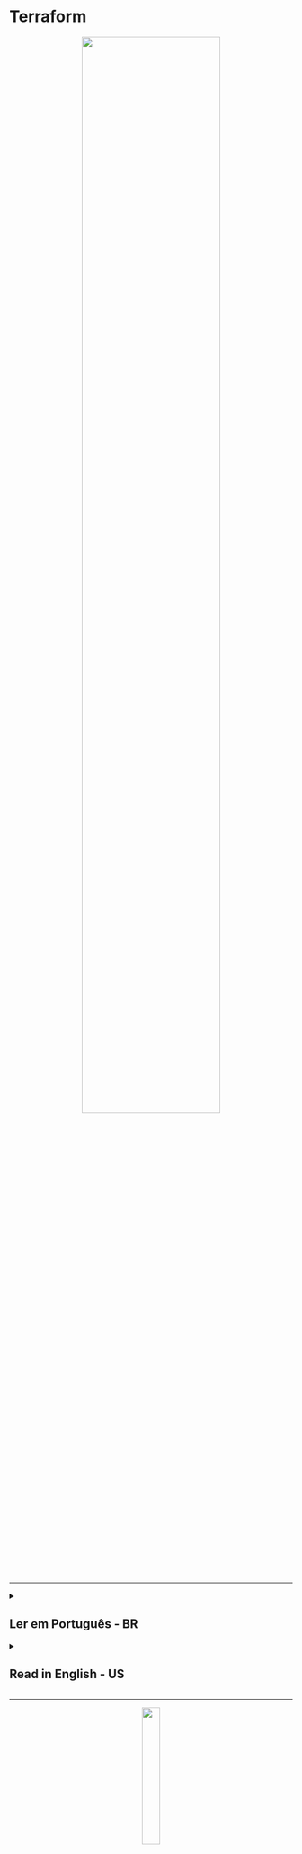 # Terraform

<div align="center">
  <img src="https://upload.wikimedia.org/wikipedia/commons/thumb/0/04/Terraform_Logo.svg/1280px-Terraform_Logo.svg.png" width="70%">
</div>

<hr/>

<details><summary> <h2>Ler em Português - BR</h2></summary>
<hr/>
Terraform é uma ferramenta de infraestrutura como código (IaC) desenvolvida pela HashiCorp. Ela permite que você defina sua infraestrutura de maneira declarativa, ou seja, você descreve o que quer que sua infraestrutura seja e o Terraform se encarrega de criar e gerenciar os recursos necessários para atender às suas especificações.

Com o Terraform, você pode gerenciar recursos em uma variedade de provedores de nuvem, incluindo Amazon Web Services (AWS), Microsoft Azure, Google Cloud Platform (GCP), dentre outros. Além disso, você também pode gerenciar recursos on-premises, como servidores físicos e virtuais.

O Terraform usa uma linguagem simples para definir a infraestrutura, chamada HashiCorp Configuration Language (HCL), que é fácil de entender e escrever. Ele permite que você crie, atualize e exclua recursos com segurança e facilidade, enquanto mantém um histórico completo de todas as mudanças feitas em sua infraestrutura.

O Terraform também oferece suporte a módulos, que são blocos reutilizáveis de configuração que podem ser compartilhados entre projetos e equipes. Isso ajuda a promover a reutilização de código e a padronização das configurações de infraestrutura.

Em resumo, o Terraform é uma ferramenta poderosa e flexível para gerenciar infraestrutura como código, permitindo que você crie, atualize e exclua recursos em diferentes provedores de nuvem e on-premises de maneira segura e fácil.

<hr/>



<details><summary><h3>Configurações iniciais</h3></summary>

<details><summary><h4>AWS CLI</h4></summary>

Para realizar a comunicação da sua aplicação do Terraform com os serviços da AWS é necessário fazer um vinculo

Uma forma de fazer essa comunicação é através da AWS CLI. As configurações que serão feitas, ficará salva em <b>~/aws/credentials</b>:

<ul>
<li><b>Configurar profile (usuário) em sua máquina</b>: se você possui apenas um único usuário na sua conta da aws, basta:

```
aws configure
```
mas, se você possui mais de um usuário em sua conta aws, é necessário especificar o usuário:

```
aws configure --profile "nome_do_usuario"
```

</li>
<li>
<b>Configurar Access Key e Secret Key</b>: após informar o usuário, a AWS CLI vai pedir o Access Key e Secret Key. Caso não tenha, acesse a AWS na parte de usuário (IAM), e habilite essa forma de credencial. Tendo a Access Key e Secret Key, apenas cole.
</li>
<li>
<b>Configurar a região</b>: será pedido a região da sua aplicação, vai descobrir acesse a sua conta na AWS e clique na Guia global, a primeira opção que aparecer é a sua região ou olhe no link da aws, vai ter escrito region=nome_da_sua_regiao. Digite/cole a sua região no AWS CLI.
</li>
<li>
<b>Configurar o output format</b>: para confirgurar a saída dos dados, pode ser escolhido o formato json. Então basta digitar json.
</li>
</ul>
</details>
</details>

<details><summary><h3>Provedores</h3></summary>

No contexto do Terraform e da infraestrutura como código (IaC), um "provider" refere-se ao plugin responsável por gerenciar e interagir com um provedor de nuvem ou serviço específico. Cada provedor de nuvem (por exemplo, AWS, Azure, Google Cloud) ou provedor de serviço (por exemplo, GitHub, Docker) possui seu próprio provedor no Terraform.
  
Para encontrar os scripts de exemplos, considere usar a página oficial do <a href="https://registry.terraform.io/providers/hashicorp/aws/latest">Terraform Registry</a>

Clique em 'documentação' e pesquise pelo nome do recurso da AWS que você deseja construir usando o Terraform: EC2, ECS, S3, SNS, SQS, DynamoDB, Lambda, etc.

</details>

<details><summary><h3>Comandos</h3></summary>

<details><summary><h4>Comuns</h4></summary>
 <table>
 <tr align="center">
     <td>Comando</td>
     <td>Ação</td>
 </tr>
  <tr align="center">
     <td>terraform init</td>
     <td>inicializa o gerenciamento</td>
 </tr>
 <tr align="center">
     <td>terraform plan</td>
     <td>Organiza o projeto e se necessário faz validações</td>
 </tr>
 <tr align="center">
     <td>terraform validate</td>
     <td>Faz validações no projeto e indica melhorias</td>
 </tr>
  <tr align="center">
     <td>terraform apply</td>
     <td>Se tudo estiver bem, esse comando vai enviar o que foi feito para a AWS</td>
 </tr>
<tr align="center">
     <td>terraform fmt</td>
     <td>Formata a identação do código</td>
 </tr>
</table>
</details>

<details><summary><h4>Variáveis de Ambiente</h4></summary>

<p>Essa é a forma de configurar as variáveis de ambiente via terminal/cli. Existem outras formas como: credential (um arquivo de autenticação da AWS) ou criando um arquivo para guardar as variáveis de ambiente</p>

<table>
 <tr align="center">
     <td>Amostra</td>
     <td>Comando</td>
     <td>Ação</td>
 </tr>
  <tr align="center">
     <td rowspan=2 >VAR_NAME = VALUE</td>
     <td>AWS_ACCESS_KEY_ID=[VALUE AWS_ACCESS_KEY_ID]</td>
     <td>Configura o valor da variável de ambiente do Access key ID</td>
 </tr>
 <tr align="center">
     <td>AWS_SECRET_KEY=[VALUE AWS_SECRET_KEY]</td>
     <td>Configura o valor da variável de ambiente do Secret access key</td>
 </tr>
 <tr align="center">
     <td rowspan=1 >TF_VAR_ + name_var = [value terraform plan]</td>
     <td>TF_VAR_aws_profile=value terraform plan</td>
     <td>Configura o valor da variável de ambiente do usuário</td>
 </tr>
  <tr align="center">
     <td rowspan=2 >terraform plan + -var="aws_ + var=[value]"</td>
     <td>terraform plan -var="aws_profile=[profile_value]"</td>
     <td>Configura o valor da variável de ambiente do usuário</td>
 </tr>
 <tr>
    <td>terraform plan -var="instance_type=[instance_value]"</td>
    <td>Configura o valor da variável de ambiente da instância</td>
 </tr>
</table>
</details>

<details><summary><h4>Extras</h4></summary>
 <table>
 <tr align="center">
     <td>Comando</td>
     <td>Ação</td>
 </tr>
 <tr align="center">
     <td>terraform -h</td>
     <td>permite visualizar todos os comandos</td>
 </tr>
<tr align="center">
     <td>terraform plan -out="tfplan.out"</td>
     <td>Prepara para criar um arquivo chamado "tfplan.out" que conterá as informações de saída</td>
 </tr>
  <tr align="center">
     <td>terraform apply "tfplan.out"</td>
     <td>Cria um arquivo chamado "tfplan.out" que vai conter as informações de saída</td>
 </tr>
 <tr align="center">
     <td>terraform console</td>
     <td>Após esse comando basta digitar o nome de um recurso mais '.this' para ver todos os atributos (recurso.this) ou se quiser ver um atributo em específico adiciona '.nome_do_atributo' (recurso.this.nome_do_atributo)</td>
 </tr>
</table>
</details>
</details>



<details><summary><h3>Arquivos</h3></summary>

<details><summary><h4>Variáveis de ambiente</h4></summary>

<p>Uma forma de criar variáveis de ambiente além de comandos (seção comandos), é por meio de arquivos:

<table>
<tr align="center">
     <td>Arquivos</td>
     <td>Estrutura do código</td>
     <td>Utilização da variável no main.tf</td>
</tr>
<tr align="center">
<td>
<a href="https://github.com/gil-son/terraform-with-aws/blob/main/terraform-basic/03-variables-with-ec2/variables.tf">.tf</a>
</td>
<td>
     
```
variable "aws_region" {
type = string
description = ""
default = "us-east-1"
}
```
     
</td>
<td>
     
```
provider "aws" {
region  = var.aws_region
}
```
</td>
     
</tr>
<tr align="center">
<td><a href="https://github.com/gil-son/terraform-with-aws/blob/main/terraform-basic/04-variables-and-precedence-with-ec2/terraform.tfvars">.tfvars</a></td>
<td>


```
aws_region  = "us-east-1"
aws_profile = "default"
```


</td>
<td>


```
provider "aws" {
region  = var.aws_region
profile = var.aws_profile
}
```


</td>
</tr>
</table>


</details>
  

<details><summary><h4>terraform.tfstate</h4></summary>  
  
  
 O arquivo "terraform.tfstate" é um arquivo JSON gerado pelo Terraform que contém o estado atual dos recursos de infraestrutura gerenciados por ele. O arquivo é geralmente criado quando se executa o comando "terraform apply" pela primeira vez, e é atualizado a cada alteração subsequente feita pela execução do Terraform, possui a versão do projeto, outputs, resources (ID e tipo), variáveis de ambiente, 
  configurações de atributos específicos, histórico de mundanças que foram feitas.

Este arquivo é extremamente importante para o Terraform, pois ele usa essas informações para determinar qual é o estado atual da infraestrutura gerenciada, e então decide qual mudança precisa ser feita para trazer a infraestrutura para o estado desejado. Além disso, ele permite que o Terraform possa facilmente comparar o estado atual da infraestrutura com o estado desejado definido no código, e gerenciar as diferenças de forma automática.
  
```
 {
  "version": 4,
  "terraform_version": "1.0.3",
  "serial": 1,
  "lineage": "e90d4231-8bb2-4e63-93c3-3edc53f165b9",
  "outputs": {},
  "resources": [
    {
      "type": "aws_instance",
      "depends_on": [],
      "primary": {
        "id": "i-0a1b2c3d4e5f67890",
        "attributes": {
          "ami": "ami-0c55b159cbfafe1f0",
          "instance_type": "t2.micro",
          "subnet_id": "subnet-0123456789abcdef0",
          "vpc_security_group_ids": [
            "sg-0123456789abcdef0"
          ]
        },
        "meta": {},
        "tainted": false
      }
    },
    {
      "type": "aws_security_group",
      "depends_on": [],
      "primary": {
        "id": "sg-0123456789abcdef0",
        "attributes": {
          "description": "My security group",
          "name": "my-security-group",
          "tags.%": "1",
          "tags.Name": "my-security-group"
        },
        "meta": {},
        "tainted": false
      }
    }
  ]
}

  
  
 ```
 
</details> 
</details>
  
<details><summary><h3>Exemplos</h3></summary>

 <table>
 <tr align="center">
     <td><a href="">Projeto</a></td>
     <td>Propósitos</td>
     <td>Recursos</td>
 </tr>
  <tr align="center">
     <td><a href="">01-bucket-s3</a></td>
     <td>criação de um bucket no S3</td>
      <td rowspan="2"><a href="https://registry.terraform.io/providers/hashicorp/aws/latest/docs/resources/s3_bucket">aws_s3_bucket</a></td>
 </tr>
 <tr align="center">
     <td><a href="">02-bucket-s3-update-delete</a></td>
     <td>Foi feito um reaproveitamento do projeto 01-bucket-s3, onde atualizei algumas propriedades para testar o comportamento do Terraform ao atualizar e deletar</td>
</tr> 
<tr align="center">
     <td><a href="">03-variables-with-ec2</a></td>
     <td>criação de um EC2 utilizando variaveis de ambiente</td>
     <td><a href="https://registry.terraform.io/providers/hashicorp/aws/latest/docs/resources/instance">aws_instance</a></td>
 </tr> 
 <tr align="center">
     <td><a href="">04-variables-and-precedence-with-ec2</a></td>
     <td>criação de um EC2 utilizando diferentes formas de variáveis de ambiente e utilizando a precedência</td>
     <td><a href="https://developer.hashicorp.com/terraform/language/values/variables">Precedência de definição de variável</a></td>
 </tr> 

</table>
</details>
</details>

<details><summary><h2>Read in English - US</h2></summary>
<hr/>
Terraform is an Infrastructure as Code (IaC) tool developed by HashiCorp. It allows you to define your infrastructure declaratively, meaning you describe what you want your infrastructure to be and Terraform takes care of creating and managing the necessary resources to meet your specifications.

With Terraform, you can manage resources in a variety of cloud providers, including Amazon Web Services (AWS), Microsoft Azure, Google Cloud Platform (GCP), among others. Additionally, you can also manage on-premises resources such as physical and virtual servers.

Terraform uses a simple language to define infrastructure called HashiCorp Configuration Language (HCL), which is easy to understand and write. It enables you to create, update, and delete resources safely and easily, while maintaining a complete history of all changes made to your infrastructure.

Terraform also supports modules, which are reusable configuration blocks that can be shared across projects and teams. This helps promote code reuse and standardization of infrastructure configurations.

In summary, Terraform is a powerful and flexible tool for managing infrastructure as code, allowing you to create, update, and delete resources across different cloud providers and on-premises in a safe and easy way.
<hr/>

<details><summary><h3>Initial Settings</h3></summary>
<details><summary><h4>AWS CLI</h4></summary>

To establish communication between your Terraform application and AWS services, it's necessary to create a link.

One way to do this is through AWS CLI. The settings made will be saved in <b>~/aws/credentials</b>:
<ul>
<li><b>Set up a profile (user) on your machine</b>: if you have only one user in your AWS account, just type:

```
aws configure
```

but if you have more than one user in your AWS account, you need to specify the user:

```
aws configure --profile "user_name"
```

</li>
<li>
<b>Set up Access Key and Secret Key</b>: after informing the user, AWS CLI will ask for the Access Key and Secret Key. If you don't have them, access AWS under the user section (IAM), and enable this type of credential. With the Access Key and Secret Key, just copy and paste.
</li>
<li>
<b>Set up the region</b>: the region of your application will be requested. To find out, access your AWS account and click on the Global tab. The first option that appears is your region or check the aws link, it will have "region=your_region_name" written. Enter/paste your region in AWS CLI.
</li>
<li>
<b>Set up the output format</b>: to configure the output data, the json format can be chosen. So just type json.
</li>
</ul>
</details>
</details>

<details><summary><h3>Providers</h3></summary>

In the context of Terraform and infrastructure as code (IaC), a "provider" refers to the plugin responsible for managing and interacting with a specific cloud or service provider. Each cloud provider (e.g., AWS, Azure, Google Cloud) or service provider (e.g., GitHub, Docker) has its own Terraform provider.

To find the examples script, consider to use the oficial page <a href="https://registry.terraform.io/providers/hashicorp/aws/latest">Terraform Registry</a>

Click on 'documentation' and search by the name of AWS resource you wish to build using Terraform: EC2, ECS, S3, SNS, SQS, DynamoDB, Lambda, etc

</details>

<details><summary><h3>Commands</h3></summary>

<details><summary><h4>Commons</h4></summary>
 <table>
 <tr align="center">
     <td>Command</td>
     <td>Action</td>
 </tr>
  <tr align="center">
     <td>terraform init</td>
     <td>initializes the management</td>
 </tr>
 <tr align="center">
     <td>terraform plan</td>
     <td>Organizes the project and, if necessary, performs validations</td>
 </tr>
 <tr align="center">
     <td>terraform validate</td>
     <td>Validates the project and suggests improvements</td>
 </tr>
  <tr align="center">
     <td>terraform apply</td>
     <td>If everything is ok, this command will send what was done to AWS</td>
 </tr>
<tr align="center">
     <td>terraform fmt</td>
     <td>Formats code indentation</td>
 </tr>
</table>
</details>

<details><summary><h4>Environment Variables</h4></summary>
<p>This is the way to configure environment variables via terminal/cli. There are other ways, such as using a credential file (an AWS authentication file) or creating a file to store the environment variables.</p>
<table>
 <tr align="center">
     <td>Sample</td>
     <td>Command</td>
     <td>Action</td>
 </tr>
  <tr align="center">
     <td rowspan=2 >VAR_NAME = VALUE</td>
     <td>AWS_ACCESS_KEY_ID=[VALUE AWS_ACCESS_KEY_ID]</td>
     <td>Configures the value of the Access key ID environment variable</td>
 </tr>
 <tr align="center">
     <td>AWS_SECRET_KEY=[VALUE AWS_SECRET_KEY]</td>
     <td>Configures the value of the Secret access key environment variable</td>
 </tr>
 <tr align="center">
     <td rowspan=1 >TF_VAR_ + name_var = [value terraform plan]</td>
     <td>TF_VAR_aws_profile=value terraform plan</td>
     <td>Configures the value of the user environment variable</td>
 </tr>
  <tr align="center">
     <td rowspan=2 >terraform plan + -var="aws_ + var=[value]"</td>
     <td>terraform plan -var="aws_profile=[profile_value]"</td>
     <td>Configures the value of the user environment variable</td>
 </tr>
 <tr>
    <td>terraform plan -var="instance_type=[instance_value]"</td>
    <td>Configures the value of the instance environment variable</td>
 </tr>
</table>
</details>

<details><summary><h4>Extras</h4></summary>
 <table>
 <tr align="center">
     <td>Command</td>
     <td>Action</td>
 </tr>
 <tr align="center">
     <td>terraform -h</td>
     <td>to see all commands</td>
 </tr>
 <tr align="center">
     <td>terraform plan -out="tfplan.out"</td>
     <td>Prepare to create a file called "tfplan.out" which will contain the output information</td>
 </tr>
  <tr align="center">
     <td>terraform apply "tfplan.out"</td>
     <td>Creates a file named "tfplan.out" that will contain the output information</td>
 </tr>
 <tr align="center">
     <td>terraform console</td>
     <td>After running this command, just type the name of a resource followed by '.this' to see all of its attributes (resource.this), or if you want to see a specific attribute, add '.attribute_name' (resource.this.attribute_name)</td>
 </tr>  
</table>
</details>
</details>

<details><summary><h3>Files</h3></summary>
<details><summary><h4>Environment Variables</h4></summary>
<p>One way to create environment variables in addition to commands (commands section) is through files:
<table>
<tr align="center">
     <td>Files</td>
     <td>Code structure</td>
     <td>Usage of the variable in main.tf</td>
</tr>
<tr align="center">
<td>
<a href="https://github.com/gil-son/terraform-with-aws/blob/main/terraform-basic/03-variables-with-ec2/variables.tf">.tf</a>
</td>
<td>

```
variable "aws_region" {
type = string
description = ""
default = "us-east-1"
}
```

</td>
<td>

```
provider "aws" {
region  = var.aws_region
}
```

</td>
</tr>
<tr align="center">
<td><a href="https://github.com/gil-son/terraform-with-aws/blob/main/terraform-basic/04-variables-and-precedence-with-ec2/terraform.tfvars">.tfvars</a></td>
<td>

```
aws_region  = "us-east-1"
aws_profile = "default"
```

</td>
<td>

```
provider "aws" {
region  = var.aws_region
profile = var.aws_profile
}
```

</td>
</tr>
</table>
</details>
  
<details><summary><h4>terraform.tfstate</h4></summary>  

The "terraform.tfstate" file is a JSON file generated by Terraform that contains the current state of the infrastructure resources managed by it. The file is usually created when running the "terraform apply" command for the first time, and it's updated with every subsequent change made by Terraform. It includes the project version, outputs, resources (ID and type), environment variables, specific attribute configurations, and change history.

This file is extremely important for Terraform because it uses this information to determine what the current state of the managed infrastructure is, and then decides what changes need to be made to bring the infrastructure to the desired state. Additionally, it allows Terraform to easily compare the current state of the infrastructure with the desired state defined in the code and manage the differences automatically.


```
  
 {
  "version": 4,
  "terraform_version": "1.0.3",
  "serial": 1,
  "lineage": "e90d4231-8bb2-4e63-93c3-3edc53f165b9",
  "outputs": {},
  "resources": [
    {
      "type": "aws_instance",
      "depends_on": [],
      "primary": {
        "id": "i-0a1b2c3d4e5f67890",
        "attributes": {
          "ami": "ami-0c55b159cbfafe1f0",
          "instance_type": "t2.micro",
          "subnet_id": "subnet-0123456789abcdef0",
          "vpc_security_group_ids": [
            "sg-0123456789abcdef0"
          ]
        },
        "meta": {},
        "tainted": false
      }
    },
    {
      "type": "aws_security_group",
      "depends_on": [],
      "primary": {
        "id": "sg-0123456789abcdef0",
        "attributes": {
          "description": "My security group",
          "name": "my-security-group",
          "tags.%": "1",
          "tags.Name": "my-security-group"
        },
        "meta": {},
        "tainted": false
      }
    }
  ]
}
  
 ```
 
</details>   
  
  
</details>
  
<details><summary><h3>Examples</h3></summary>
 <table>
 <tr align="center">
     <td><a href="">Project</a></td>
     <td>Purposes</td>
     <td>Resources</td>
 </tr>
  <tr align="center">
     <td><a href="">01-bucket-s3</a></td>
     <td>create an S3 bucket</td>
      <td rowspan="2"><a href="https://registry.terraform.io/providers/hashicorp/aws/latest/docs/resources/s3_bucket">aws_s3_bucket</a></td>
 </tr>
 <tr align="center">
     <td><a href="">02-bucket-s3-update-delete</a></td>
     <td>Reuse of the 01-bucket-s3 project, where I updated some properties to test Terraform's behavior when updating and deleting</td>
 </tr>
 <tr align="center">
     <td><a href="">03-variables-with-ec2</a></td>
     <td>Creation of an EC2 using environment variables</td>
     <td><a href="https://registry.terraform.io/providers/hashicorp/aws/latest/docs/resources/instance">aws_instance</a></td>
 </tr> 
 <tr align="center">
     <td><a href="">04-variables-and-precedence-with-ec2</a></td>
     <td>Creation of an EC2 using different types of environment variables and utilizing precedence</td>
     <td><a href="https://developer.hashicorp.com/terraform/language/values/variables">Variable definition precedence</a></td>
 </tr>
</table>
</details>  
</details>

<hr/>
<div align="center">
  <img src="https://svgshare.com/i/13cG.svg" width="25%">
</div>
